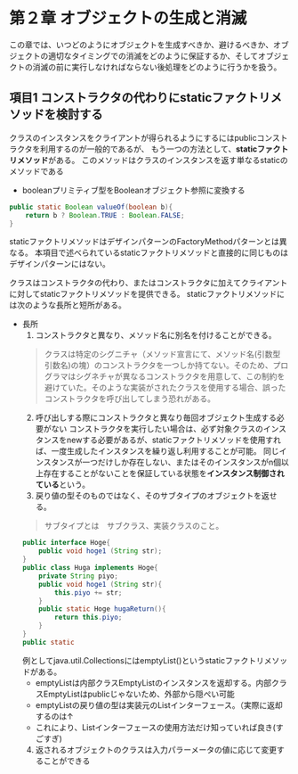 # 第２章 オブジェクトの生成と消滅
この章では、いつどのようにオブジェクトを生成すべきか、避けるべきか、オブジェクトの適切なタイミングでの消滅をどのように保証するか、そしてオブジェクトの消滅の前に実行しなければならない後処理をどのように行うかを扱う。

## 項目1 コンストラクタの代わりにstaticファクトリメソッドを検討する
クラスのインスタンスをクライアントが得られるようにするにはpublicコンストラクタを利用するのが一般的であるが、
もう一つの方法として、**staticファクトリメソッド**がある。
このメソッドはクラスのインスタンスを返す単なるstaticのメソッドである
- booleanプリミティブ型をBooleanオブジェクト参照に変換する
```java
public static Boolean valueOf(boolean b){
    return b ? Boolean.TRUE : Boolean.FALSE;
}
```
staticファクトリメソッドはデザインパターンのFactoryMethodパターンとは異なる。
本項目で述べられているstaticファクトリメソッドと直接的に同じものはデザインパターンにはない。

クラスはコンストラクタの代わり、またはコンストラクタに加えてクライアントに対してstaticファクトリメソッドを提供できる。
staticファクトリメソッドには次のような長所と短所がある。
- 長所
  1. コンストラクタと異なり、メソッド名に別名を付けることができる。
    > クラスは特定のシグニチャ（メソッド宣言にて、メソッド名(引数型 引数名)の塊）のコンストラクタを一つしか持てない。そのため、プログラマはシグネチャが異なるコンストラクタを用意して、この制約を避けていた。そのような実装がされたクラスを使用する場合、誤ったコンストラクタを呼び出してしまう恐れがある。
  2. 呼び出しする際にコンストラクタと異なり毎回オブジェクト生成する必要がない
    コンストラクタを実行したい場合は、必ず対象クラスのインスタンスをnewする必要があるが、staticファクトリメソッドを使用すれば、一度生成したインスタンスを繰り返し利用することが可能。
    同じインスタンスが一つだけしか存在しない、またはそのインスタンスがn個以上存在することがないことを保証している状態を**インスタンス制御されている**という。
  3. 戻り値の型そのものではなく、そのサブタイプのオブジェクトを返せる。
    > サブタイプとは　サブクラス、実装クラスのこと。
    ```java
    public interface Hoge{
        public void hoge1 (String str);
    }
    public class Huga implements Hoge{
        private String piyo;
        public void hoge1 (String str){
            this.piyo += str;
        }
        public static Hoge hugaReturn(){
            return this.piyo;
        }
    }
    public static 
    ```
    例としてjava.util.CollectionsにはemptyList()というstaticファクトリメソッドがある。
    - emptyListは内部クラスEmptyListのインスタンスを返却する。内部クラスEmptyListはpublicじゃないため、外部から隠ぺい可能
    - emptyListの戻り値の型は実装元のListインターフェース。（実際に返却するのは↑
    - これにより、Listインターフェースの使用方法だけ知っていれば良き(すごすぎ)
  4. 返されるオブジェクトのクラスは入力パラーメータの値に応じて変更することができる
        
